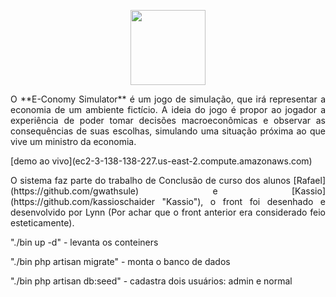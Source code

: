 <p align="center"><img src="https://i.imgur.com/iwnsGhu.jpg" width="120"></p>

<p align="justify">
O **E-Conomy Simulator** é um jogo de simulação, que irá representar a economia de um ambiente fictício. A ideia do jogo é propor ao jogador a experiência de poder tomar decisões macroeconômicas e observar as consequências de suas escolhas, simulando uma  situação próxima ao que vive um ministro da economia.
</p>
<p align="justify">
[demo ao vivo](ec2-3-138-138-227.us-east-2.compute.amazonaws.com)
</p>

<p align="justify">
O sistema faz parte do trabalho de Conclusão de curso dos alunos [Rafael](https://github.com/gwathsule) e [Kassio](https://github.com/kassioschaider "Kassio"), o front foi desenhado e desenvolvido por Lynn (Por achar que o front anterior era considerado feio esteticamente).
</p>

<p align="left">"./bin up -d" - levanta os conteiners</p>
<p align="left">"./bin php artisan migrate" - monta o banco de dados</p>
<p align="left">"./bin php artisan db:seed" - cadastra dois usuários: admin e normal</p>
